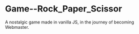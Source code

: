 # Game--Rock_Paper_Scissor
A nostalgic game made in vanilla JS, in the journey of becoming Webmaster.
